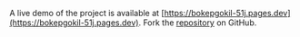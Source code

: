 A live demo of the project is available at [https://bokepgokil-51j.pages.dev](https://bokepgokil-51j.pages.dev).
Fork the [repository](https://github.com/gionugraha) on GitHub.
